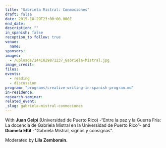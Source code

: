 ```yaml
---
title: "Gabriela Mistral: Conmociones"
draft: false
date: 2015-10-29T23:00:00.000Z
end_date:
description: ""
in_spanish: false
reception_to follow: true
venue:
  name:
sponsors:
images:
  - /uploads/1441829871237_Gabriela-Mistral.jpg
image_credit:
files:
events:
  - reading
  - discussion
program: "programs/creative-writing-in-spanish-program.md"
in-residence:
research-seminar:
related_event:
_slug: gabriela-mistral-conmociones
---
```


With **Juan Gelpí** (Universidad de Puerto Rico) -“Entre la paz y la Guerra Fría: La docencia de Gabriela Mistral en la Universidad de Puerto Rico”- and **Diamela Eltit -**“Gabriela Mistral, signos y consignas”.

Moderated by **Lila Zemborain**.


